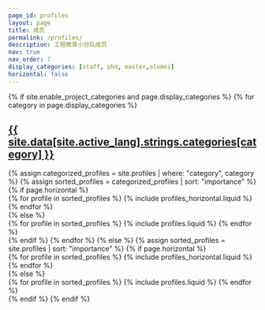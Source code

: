 ```yaml
---
page_id: profiles
layout: page
title: 成员
permalink: /profiles/
description: 工程教育小分队成员
nav: true
nav_order: 7
display_categories: [staff, phd, master,alumni]
horizontal: false
---
```


<div class="projects">
  {% if site.enable_project_categories and page.display_categories %}
    <!-- Display categorized projects -->
    {% for category in page.display_categories %}
      <a id="{{ site.data[site.active_lang].strings.categories[category] }}" href=".#{{ site.data[site.active_lang].strings.categories[category] }}">
        <h2 class="category">{{ site.data[site.active_lang].strings.categories[category] }}</h2>
      </a>
      {% assign categorized_profiles = site.profiles | where: "category", category %}
      {% assign sorted_profiles = categorized_profiles | sort: "importance" %}
      <!-- Generate cards for each project -->
      {% if page.horizontal %}
        <div class="container">
          <div class="row row-cols-1 row-cols-md-2">
            {% for profile in sorted_profiles %}
              {% include profiles_horizontal.liquid %}
            {% endfor %}
          </div>
        </div>
      {% else %}
        <div class="row row-cols-1 row-cols-md-4">
          {% for profile in sorted_profiles %}
            {% include profiles.liquid %}
          {% endfor %}
        </div>
      {% endif %}
    {% endfor %}
  {% else %}
    <!-- Display projects without categories -->
    {% assign sorted_profiles = site.profiles | sort: "importance" %}
    <!-- Generate cards for each project -->
    {% if page.horizontal %}
      <div class="container">
        <div class="row row-cols-1 row-cols-md-2">
          {% for profile in sorted_profiles %}
            {% include profiles_horizontal.liquid %}
          {% endfor %}
        </div>
      </div>
    {% else %}
      <div class="row row-cols-1 row-cols-md-3">
        {% for profile in sorted_profiles %}
          {% include profiles.liquid %}
        {% endfor %}
      </div>
    {% endif %}
  {% endif %}
</div>
